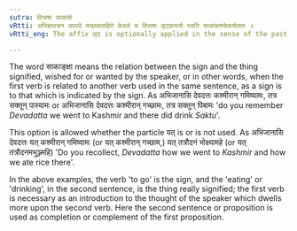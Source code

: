 ```yaml
---
sutra: विभाषा साकांक्षे
vRtti: अभिज्ञावचन उपपदे यच्छब्दसहिते केवले च विभाषा लृट्प्रत्ययो भवति साकांक्षश्चेत्प्रयोक्ता ॥
vRtti_eng: The affix लृट् is optionally applied in the sense of the past, when a word implying \"recollection\" is in connection with it, and whether such word has the particle यत् or is employed simply; provided that the two verbs, occurring in the same complex sentence, are so connected together, that each is necessary to the other, to complete the sense of the speaker.

---
```

The word साकाङ्क्षा means the relation between the sign and the thing signified, wished for or wanted by the speaker, or in other words, when the first verb is related to another verb used in the same sentence, as a sign is to that which is indicated by the sign. As अभिजानासि देवदत्तः कश्मीरान् गमिष्यामः, तत्र सक्तून् पास्यामः or अभिजानासि देवदत्तः कश्मीरान् गच्छामः, तत्र सक्तून् पिबामः 'do you remember _Devadatta_ we went to Kashmir and there did drink _Saktu_'.

This option is allowed whether the particle यत् is or is not used. As अभिजानासि देवदत्तः यत् कश्मीरान् गमिष्यामः (or यत् कश्मीरान् गच्छाम,) यत् तत्रौदनं भोक्ष्यामहे (or यत् तत्रौदनमभुञ्ज्महि) 'Do you recollect, _Devadatta_ how we went to _Kashmir_ and how we ate rice there'.

In the above examples, the verb 'to go' is the sign, and the 'eating' or 'drinking', in the second sentence, is the thing really signified; the first verb is necessary as an introduction to the thought of the speaker which dwells more upon the second verb. Here the second sentence or proposition is used as completion or complement of the first proposition.